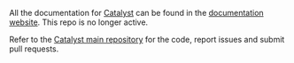 All the documentation for [Catalyst](https://github.com/enigmampc/catalyst) 
can be found in the 
[documentation website](https://enigmampc.github.io/catalyst/). This repo is no longer active.

Refer to the [Catalyst main repository](https://github.com/enigmampc/) for the code, report issues and submit pull requests.
